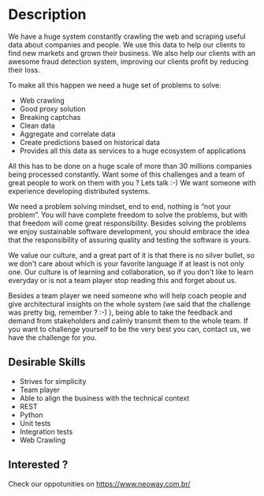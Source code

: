 # Description

We have a huge system constantly crawling the web and scraping useful data about companies and people.
We use this data to help our clients to find new markets and grown their business.
We also help our clients with an awesome fraud detection system,
improving our clients profit by reducing their loss.

To make all this happen we need a huge set of problems to solve:

* Web crawling
* Good proxy solution
* Breaking captchas
* Clean data
* Aggregate and correlate data
* Create predictions based on historical data
* Provides all this data as services to a huge ecosystem of applications

All this has to be done on a huge scale of more than 30 millions companies being processed constantly.
Want some of this challenges and a team of great people to work on them with you ? Lets talk :-)
We want someone with experience developing distributed systems.

We need a problem solving mindset, end to end, nothing is “not your problem”.
You will have complete freedom to solve the problems, but with that freedom will come great responsibility.
Besides solving the problems we enjoy sustainable software development,
you should embrace the idea that the responsibility of assuring quality and testing the software is yours.

We value our culture, and a great part of it is that there is no silver bullet,
so we don't care about which is your favorite language if at least is not only one.
Our culture is of learning and collaboration, so if you don't like to learn everyday or
is not a team player stop reading this and forget about us.

Besides a team player we need someone who will help coach people and give architectural
insights on the whole system (we said that the challenge was pretty big, remember ? :-) ),
being able to take the feedback and demand from stakeholders and calmly transmit them to the whole team.
If you want to challenge yourself to be the very best you can, contact us, we have the challenge for you.


## Desirable Skills

* Strives for simplicity
* Team player
* Able to align the business with the technical context
* REST
* Python
* Unit tests
* Integration tests
* Web Crawling


## Interested ?

Check our oppotunities on https://www.neoway.com.br/

